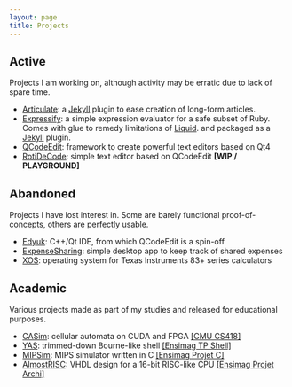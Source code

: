 ```yaml
---
layout: page
title: Projects
---
```


Active
------

Projects I am working on, although activity may be erratic due to lack of spare time.

* [Articulate](http://gitorious.org/articulate): a [Jekyll](http://jekyllrb.com) plugin
  to ease creation of long-form articles.
* [Expressify](http://gitorious.org/expressify): a simple expression evaluator for a
  safe subset of Ruby. Comes with glue to remedy limitations of [Liquid](https://github.com/Shopify/liquid).
  and packaged as a [Jekyll](http://jekyllrb.com) plugin.
* [QCodeEdit](http://qcodeedit.org): framework to create powerful text editors based on Qt4
* [RotiDeCode](http://rotideco.de): simple text editor based on QCodeEdit **\[WIP / PLAYGROUND\]**


Abandoned
----------

Projects I have lost interest in. Some are barely functional proof-of-concepts, others are perfectly usable.

* [Edyuk](http://edyuk.org): C++/Qt IDE, from which QCodeEdit is a spin-off
* [ExpenseSharing](https://gitorious.org/expensesharing): simple desktop app to keep track of shared expenses
* [XOS](https://code.google.com/p/8xpos/): operating system for Texas Instruments 83+ series calculators


Academic
--------

Various projects made as part of my studies and released for educational purposes.

* [CASim](https://gitorious.org/casim): cellular automata on CUDA and FPGA [\[CMU CS418\]](http://www.cs.cmu.edu/~15418/index.html)
* [YAS](https://gitorious.org/yas): trimmed-down Bourne-like shell [\[Ensimag TP Shell\]](http://ensiwiki.ensimag.fr/index.php/Syst%C3%A8mes_d%27exploitation_et_programmation_concurrente)
* [MIPSim](https://gitorious.org/mipsim): MIPS simulator written in C [\[Ensimag Projet C\]](http://ensiwiki.ensimag.fr/index.php/Projet_C)
* [AlmostRISC](https://gitorious.org/almostrisc): VHDL design for a 16-bit RISC-like CPU [\[Ensimag Projet Archi\]](http://ensiwiki.ensimag.fr/index.php/Projet_Architecture)
